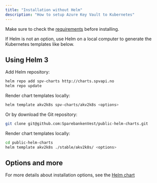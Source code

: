 ```yaml
---
title: "Installation without Helm"
description: "How to setup Azure Key Vault to Kubernetes"
---
```


Make sure to check the [requirements](requirements) before installing.

If Helm is not an option, use Helm on a local computer to generate the Kubernetes templates like below.

## Using Helm 3

Add Helm repository:

```bash
helm repo add spv-charts http://charts.spvapi.no
helm repo update
```

Render chart templates locally:

```bash
helm template akv2k8s spv-charts/akv2k8s <options>
```

Or by download the Git repository:

```bash
git clone git@github.com:SparebankenVest/public-helm-charts.git
```

Render chart templates locally:

```bash
cd public-helm-charts
helm template akv2k8s ./stable/akv2k8s/ <options>
```

## Options and more

For more details about installation options, see the [Helm chart](https://github.com/SparebankenVest/public-helm-charts/tree/master/stable/akv2k8s)